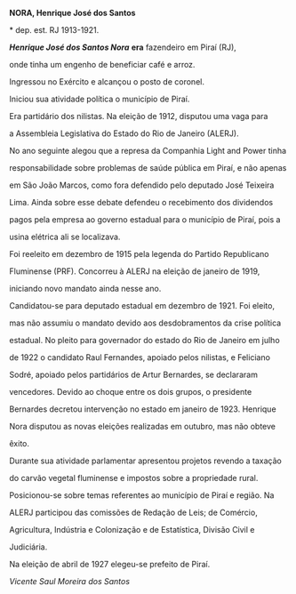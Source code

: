 **NORA, Henrique José dos Santos**



\* dep. est. RJ 1913-1921.



***Henrique José dos Santos Nora*** **era** fazendeiro em Piraí (RJ),

onde tinha um engenho de beneficiar café e arroz.



Ingressou no Exército e alcançou o posto de coronel.



Iniciou sua atividade política o município de Piraí.



Era partidário dos nilistas. Na eleição de 1912, disputou uma vaga para

a Assembleia Legislativa do Estado do Rio de Janeiro (ALERJ).



No ano seguinte alegou que a represa da Companhia Light and Power tinha

responsabilidade sobre problemas de saúde pública em Piraí, e não apenas

em São João Marcos, como fora defendido pelo deputado José Teixeira

Lima. Ainda sobre esse debate defendeu o recebimento dos dividendos

pagos pela empresa ao governo estadual para o município de Piraí, pois a

usina elétrica ali se localizava.



Foi reeleito em dezembro de 1915 pela legenda do Partido Republicano

Fluminense (PRF). Concorreu à ALERJ na eleição de janeiro de 1919,

iniciando novo mandato ainda nesse ano.



Candidatou-se para deputado estadual em dezembro de 1921. Foi eleito,

mas não assumiu o mandato devido aos desdobramentos da crise política

estadual. No pleito para governador do estado do Rio de Janeiro em julho

de 1922 o candidato Raul Fernandes, apoiado pelos nilistas, e Feliciano

Sodré, apoiado pelos partidários de Artur Bernardes, se declararam

vencedores. Devido ao choque entre os dois grupos, o presidente

Bernardes decretou intervenção no estado em janeiro de 1923. Henrique

Nora disputou as novas eleições realizadas em outubro, mas não obteve

êxito.



Durante sua atividade parlamentar apresentou projetos revendo a taxação

do carvão vegetal fluminense e impostos sobre a propriedade rural.

Posicionou-se sobre temas referentes ao município de Piraí e região. Na

ALERJ participou das comissões de Redação de Leis; de Comércio,

Agricultura, Indústria e Colonização e de Estatística, Divisão Civil e

Judiciária.



Na eleição de abril de 1927 elegeu-se prefeito de Piraí.



*Vicente Saul Moreira dos Santos*



